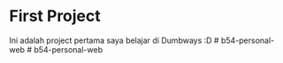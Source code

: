 # First Project 
Ini adalah project pertama saya belajar di Dumbways :D
#   b 5 4 - p e r s o n a l - w e b  
 #   b 5 4 - p e r s o n a l - w e b  
 